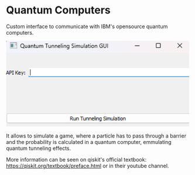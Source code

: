 # Quantum Computers

Custom interface to communicate with IBM's opensource quantum computers.

<img src="./doc/GUI.png" width="500">

It allows to simulate a game, where a particle has to pass through a barrier and the probability is calculated in a quantum computer, emmulating quantum tunneling effects.

More information can be seen on qiskit's official textbook: https://qiskit.org/textbook/preface.html or in their youtube channel.